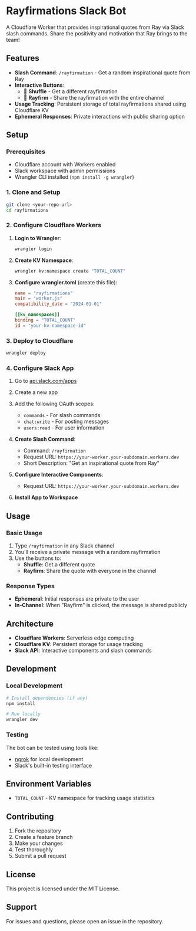 # Rayfirmations Slack Bot

A Cloudflare Worker that provides inspirational quotes from Ray via Slack slash commands. Share the positivity and motivation that Ray brings to the team!

## Features

- **Slash Command**: `/rayfirmation` - Get a random inspirational quote from Ray
- **Interactive Buttons**:
  - 🎲 **Shuffle** - Get a different rayfirmation
  - 💫 **Rayfirm** - Share the rayfirmation with the entire channel
- **Usage Tracking**: Persistent storage of total rayfirmations shared using Cloudflare KV
- **Ephemeral Responses**: Private interactions with public sharing option

## Setup

### Prerequisites

- Cloudflare account with Workers enabled
- Slack workspace with admin permissions
- Wrangler CLI installed (`npm install -g wrangler`)

### 1. Clone and Setup

```bash
git clone <your-repo-url>
cd rayfirmations
```

### 2. Configure Cloudflare Workers

1. **Login to Wrangler**:

   ```bash
   wrangler login
   ```

2. **Create KV Namespace**:

   ```bash
   wrangler kv:namespace create "TOTAL_COUNT"
   ```

3. **Configure wrangler.toml** (create this file):

   ```toml
   name = "rayfirmations"
   main = "worker.js"
   compatibility_date = "2024-01-01"

   [[kv_namespaces]]
   binding = "TOTAL_COUNT"
   id = "your-kv-namespace-id"
   ```

### 3. Deploy to Cloudflare

```bash
wrangler deploy
```

### 4. Configure Slack App

1. Go to [api.slack.com/apps](https://api.slack.com/apps)
2. Create a new app
3. Add the following OAuth scopes:

   - `commands` - For slash commands
   - `chat:write` - For posting messages
   - `users:read` - For user information

4. **Create Slash Command**:

   - Command: `/rayfirmation`
   - Request URL: `https://your-worker.your-subdomain.workers.dev`
   - Short Description: "Get an inspirational quote from Ray"

5. **Configure Interactive Components**:

   - Request URL: `https://your-worker.your-subdomain.workers.dev`

6. **Install App to Workspace**

## Usage

### Basic Usage

1. Type `/rayfirmation` in any Slack channel
2. You'll receive a private message with a random rayfirmation
3. Use the buttons to:
   - **Shuffle**: Get a different quote
   - **Rayfirm**: Share the quote with everyone in the channel

### Response Types

- **Ephemeral**: Initial responses are private to the user
- **In-Channel**: When "Rayfirm" is clicked, the message is shared publicly

## Architecture

- **Cloudflare Workers**: Serverless edge computing
- **Cloudflare KV**: Persistent storage for usage tracking
- **Slack API**: Interactive components and slash commands

## Development

### Local Development

```bash
# Install dependencies (if any)
npm install

# Run locally
wrangler dev
```

### Testing

The bot can be tested using tools like:

- [ngrok](https://ngrok.com/) for local development
- Slack's built-in testing interface

## Environment Variables

- `TOTAL_COUNT` - KV namespace for tracking usage statistics

## Contributing

1. Fork the repository
2. Create a feature branch
3. Make your changes
4. Test thoroughly
5. Submit a pull request

## License

This project is licensed under the MIT License.

## Support

For issues and questions, please open an issue in the repository.
